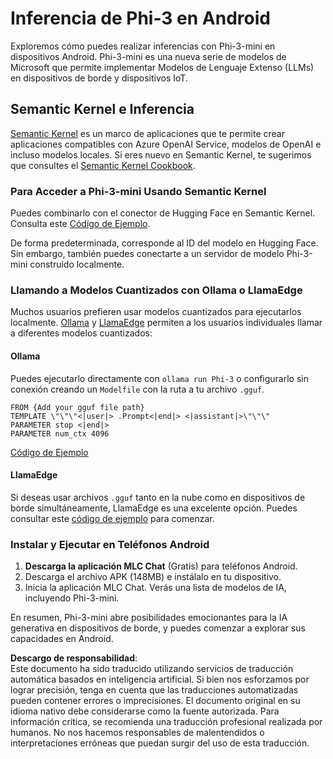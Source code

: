 # **Inferencia de Phi-3 en Android**

Exploremos cómo puedes realizar inferencias con Phi-3-mini en dispositivos Android. Phi-3-mini es una nueva serie de modelos de Microsoft que permite implementar Modelos de Lenguaje Extenso (LLMs) en dispositivos de borde y dispositivos IoT.

## Semantic Kernel e Inferencia

[Semantic Kernel](https://github.com/microsoft/semantic-kernel) es un marco de aplicaciones que te permite crear aplicaciones compatibles con Azure OpenAI Service, modelos de OpenAI e incluso modelos locales. Si eres nuevo en Semantic Kernel, te sugerimos que consultes el [Semantic Kernel Cookbook](https://github.com/microsoft/SemanticKernelCookBook?WT.mc_id=aiml-138114-kinfeylo).

### Para Acceder a Phi-3-mini Usando Semantic Kernel

Puedes combinarlo con el conector de Hugging Face en Semantic Kernel. Consulta este [Código de Ejemplo](https://github.com/Azure-Samples/Phi-3MiniSamples/tree/main/semantickernel?WT.mc_id=aiml-138114-kinfeylo).

De forma predeterminada, corresponde al ID del modelo en Hugging Face. Sin embargo, también puedes conectarte a un servidor de modelo Phi-3-mini construido localmente.

### Llamando a Modelos Cuantizados con Ollama o LlamaEdge

Muchos usuarios prefieren usar modelos cuantizados para ejecutarlos localmente. [Ollama](https://ollama.com/) y [LlamaEdge](https://llamaedge.com) permiten a los usuarios individuales llamar a diferentes modelos cuantizados:

#### Ollama

Puedes ejecutarlo directamente con `ollama run Phi-3` o configurarlo sin conexión creando un `Modelfile` con la ruta a tu archivo `.gguf`.

```gguf
FROM {Add your gguf file path}
TEMPLATE \"\"\"<|user|> .Prompt<|end|> <|assistant|>\"\"\"
PARAMETER stop <|end|>
PARAMETER num_ctx 4096
```

[Código de Ejemplo](https://github.com/Azure-Samples/Phi-3MiniSamples/tree/main/ollama?WT.mc_id=aiml-138114-kinfeylo)

#### LlamaEdge

Si deseas usar archivos `.gguf` tanto en la nube como en dispositivos de borde simultáneamente, LlamaEdge es una excelente opción. Puedes consultar este [código de ejemplo](https://github.com/Azure-Samples/Phi-3MiniSamples/tree/main/wasm?WT.mc_id=aiml-138114-kinfeylo) para comenzar.

### Instalar y Ejecutar en Teléfonos Android

1. **Descarga la aplicación MLC Chat** (Gratis) para teléfonos Android.
2. Descarga el archivo APK (148MB) e instálalo en tu dispositivo.
3. Inicia la aplicación MLC Chat. Verás una lista de modelos de IA, incluyendo Phi-3-mini.

En resumen, Phi-3-mini abre posibilidades emocionantes para la IA generativa en dispositivos de borde, y puedes comenzar a explorar sus capacidades en Android.

**Descargo de responsabilidad**:  
Este documento ha sido traducido utilizando servicios de traducción automática basados en inteligencia artificial. Si bien nos esforzamos por lograr precisión, tenga en cuenta que las traducciones automatizadas pueden contener errores o imprecisiones. El documento original en su idioma nativo debe considerarse como la fuente autorizada. Para información crítica, se recomienda una traducción profesional realizada por humanos. No nos hacemos responsables de malentendidos o interpretaciones erróneas que puedan surgir del uso de esta traducción.